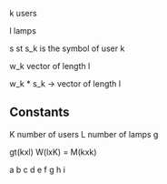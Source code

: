 k users

l lamps

s st s_k is the symbol of user k

w_k vector of length l

w_k * s_k -> vector of length l

## Constants

K number of users
L number of lamps
g


gt(kxl) W(lxK) = M(kxk)

a b c
d e f 
g h i
